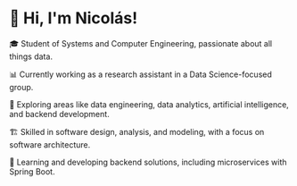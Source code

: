 # 👋 Hi, I'm Nicolás!
🎓 Student of Systems and Computer Engineering, passionate about all things data.<br/>

📊 Currently working as a research assistant in a Data Science-focused group.<br/>

🤖 Exploring areas like data engineering, data analytics, artificial intelligence, and backend development.<br/>

🏗️ Skilled in software design, analysis, and modeling, with a focus on software architecture.<br/>

🚀 Learning and developing backend solutions, including microservices with Spring Boot.<br/>
